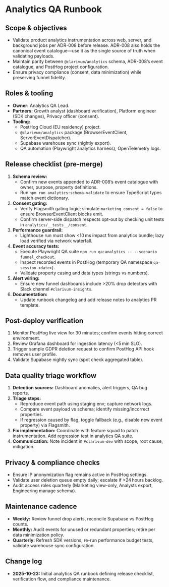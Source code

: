 # Analytics QA Runbook

## Scope & objectives
- Validate product analytics instrumentation across web, server, and background jobs per ADR-008 before release. ADR-008 also holds the canonical event catalogue—use it as the single source of truth when validating payloads.
- Maintain parity between `@clarivum/analytics` schema, ADR-008’s event catalogue, and PostHog project configuration.
- Ensure privacy compliance (consent, data minimization) while preserving funnel fidelity.

## Roles & tooling
- **Owner:** Analytics QA Lead.
- **Partners:** Growth analyst (dashboard verification), Platform engineer (SDK changes), Privacy officer (consent).
- **Tooling:**
  - PostHog Cloud (EU residency) project.
  - `@clarivum/analytics` package (BrowserEventClient, ServerEventDispatcher).
  - Supabase warehouse sync (nightly export).
  - QA automation (Playwright analytics harness), OpenTelemetry logs.

## Release checklist (pre-merge)
1. **Schema review:**
   - Confirm new events appended to ADR-008’s event catalogue with owner, purpose, property definitions.
   - Run `npm run analytics:schema-validate` to ensure TypeScript types match event dictionary.
2. **Consent gating:**
   - Verify Flagsmith gating logic; simulate `marketing_consent = false` to ensure BrowserEventClient blocks emit.
   - Confirm server-side dispatch respects opt-out by checking unit tests in `analytics/__tests__/consent`.
3. **Performance guardrail:**
   - Lighthouse run must show <10 ms impact from analytics bundle; lazy load verified via network waterfall.
4. **Event accuracy tests:**
   - Execute Playwright QA suite `npm run qa:analytics -- --scenario funnel_checkout`.
   - Inspect recorded events in PostHog (temporary QA namespace `qa-session-<date>`).
   - Validate property casing and data types (strings vs numbers).
5. **Alert wiring:**
   - Ensure new funnel dashboards include >20% drop detectors with Slack channel `#clarivum-insights`.
6. **Documentation:**
   - Update runbook changelog and add release notes to analytics PR template.

## Post-deploy verification
1. Monitor PostHog live view for 30 minutes; confirm events hitting correct environment.
2. Review Grafana dashboard for ingestion latency (<5 min SLO).
3. Trigger sample GDPR deletion request to confirm PostHog API hook removes user profile.
4. Validate Supabase nightly sync (spot check aggregated table).

## Data quality triage workflow
1. **Detection sources:** Dashboard anomalies, alert triggers, QA bug reports.
2. **Triage steps:**
   - Reproduce event path using staging env; capture network logs.
   - Compare event payload vs schema; identify missing/incorrect properties.
   - If regression caused by flag, toggle fallback (e.g., disable new event property) via Flagsmith.
3. **Fix implementation:** Coordinate with feature squad to patch instrumentation. Add regression test in analytics QA suite.
4. **Communication:** Note incident in `#clarivum-dev` with scope, root cause, mitigation.

## Privacy & compliance checks
- Ensure IP anonymization flag remains active in PostHog settings.
- Validate user deletion queue empty daily; escalate if >24 hours backlog.
- Audit access roles quarterly (Marketing view-only, Analysts export, Engineering manage schema).

## Maintenance cadence
- **Weekly:** Review funnel drop alerts, reconcile Supabase vs PostHog counts.
- **Monthly:** Audit events for unused or redundant properties; retire per data minimization policy.
- **Quarterly:** Refresh SDK versions, re-run performance budget tests, validate warehouse sync configuration.

## Change log
- **2025-10-23:** Initial analytics QA runbook defining release checklist, verification flow, and compliance maintenance.
